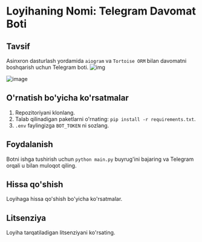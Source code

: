 # Loyihaning Nomi: Telegram Davomat Boti

## Tavsif
Asinxron dasturlash yordamida `aiogram` va `Tortoise ORM` bilan davomatni boshqarish uchun Telegram boti.
![img](https://github.com/user-attachments/assets/54b6ee29-f798-47af-967c-cebd70927fba)

![image](https://github.com/user-attachments/assets/17245874-7900-402c-9a9f-6645af40db11)


## O'rnatish bo'yicha ko'rsatmalar
1. Repozitoriyani klonlang.
2. Talab qilinadigan paketlarni o'rnating: `pip install -r requirements.txt`.
3. `.env` faylingizga `BOT_TOKEN` ni sozlang.

## Foydalanish
Botni ishga tushirish uchun `python main.py` buyrug'ini bajaring va Telegram orqali u bilan muloqot qiling.

## Hissa qo'shish
Loyihaga hissa qo'shish bo'yicha ko'rsatmalar.

## Litsenziya
Loyiha tarqatiladigan litsenziyani ko'rsating.
